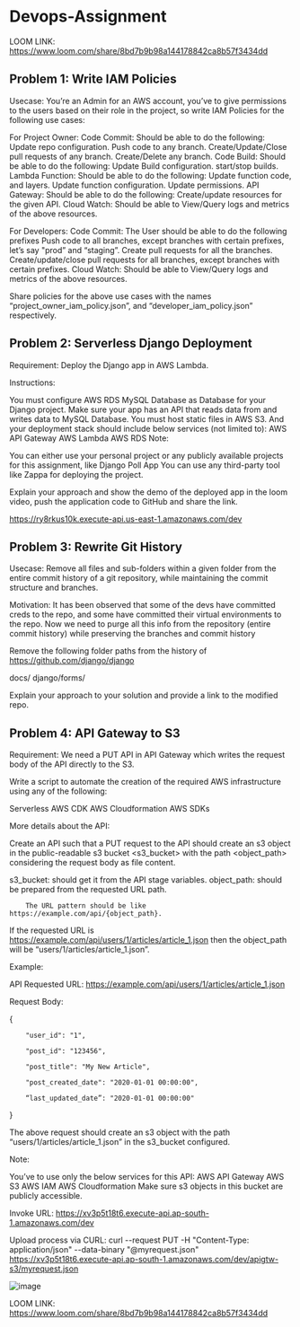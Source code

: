 # Devops-Assignment

LOOM LINK: https://www.loom.com/share/8bd7b9b98a144178842ca8b57f3434dd

## Problem 1: Write IAM Policies
Usecase: You’re an Admin for an AWS account, you’ve to give permissions to the users based on their role in the project, so write IAM Policies for the following use cases:

For Project Owner:
Code Commit:
Should be able to do the following:
Update repo configuration.
Push code to any branch.
Create/Update/Close pull requests of any branch.
Create/Delete any branch.
Code Build:
Should be able to do the following:
Update Build configuration.
start/stop builds.
Lambda Function:
Should be able to do the following:
Update function code, and layers.
Update function configuration.
Update permissions.
API Gateway:
Should be able to do the following:
Create/update resources for the given API.
Cloud Watch:
Should be able to View/Query logs and metrics of the above resources.

For Developers:
Code Commit:
The User should be able to do the following prefixes
Push code to all branches, except branches with certain prefixes, let’s say "prod” and “staging”.
Create pull requests for all the branches.
Create/update/close pull requests for all branches, except branches with certain prefixes.
Cloud Watch:
Should be able to View/Query logs and metrics of the above resources.

Share policies for the above use cases with the names “project_owner_iam_policy.json”, and “developer_iam_policy.json” respectively.

## Problem 2: Serverless Django Deployment

Requirement: Deploy the Django app in AWS Lambda.


Instructions:

You must configure AWS RDS MySQL Database as Database for your Django project.
Make sure your app has an API that reads data from and writes data to MySQL Database.
You must host static files in AWS S3.
And your deployment stack should include below services (not limited to):
AWS API Gateway
AWS Lambda
AWS RDS
Note:

You can either use your personal project or any publicly available projects for this assignment, like Django Poll App
You can use any third-party tool like Zappa for deploying the project.

Explain your approach and show the demo of the deployed app in the loom video, push the application code to GitHub and share the link.

https://ry8rkus10k.execute-api.us-east-1.amazonaws.com/dev

## Problem 3: Rewrite Git History

Usecase: Remove all files and sub-folders within a given folder from the entire commit history of a git repository, while maintaining the commit structure and branches.


Motivation: It has been observed that some of the devs have committed creds to the repo, and some have committed their virtual environments to the repo. Now we need to purge all this info from the repository (entire commit history) while preserving the branches and commit history


Remove the following folder paths from the history of https://github.com/django/django

docs/
django/forms/

Explain your approach to your solution and provide a link to the modified repo.

## Problem 4: API Gateway to S3

Requirement: We need a PUT API in API Gateway which writes the request body of the API directly to the S3.


Write a script to automate the creation of the required AWS infrastructure using any of the following:

Serverless
AWS CDK
AWS Cloudformation
AWS SDKs

More details about the API:


Create an API such that a PUT request to the API should create an s3 object in the public-readable s3 bucket <s3_bucket> with the path <object_path> considering the request body as file content.


s3_bucket: should get it from the API stage variables.
object_path: should be prepared from the requested URL path.

        The URL pattern should be like https://example.com/api/{object_path}.


If the requested URL is https://example.com/api/users/1/articles/article_1.json then the object_path will be “users/1/articles/article_1.json”.


Example:


API Requested URL: https://example.com/api/users/1/articles/article_1.json


Request Body:


{

        "user_id": "1",

        "post_id": "123456",

        "post_title": "My New Article",

        "post_created_date": "2020-01-01 00:00:00",

        “last_updated_date”: "2020-01-01 00:00:00"

}


The above request should create an s3 object with the path “users/1/articles/article_1.json” in the s3_bucket configured.


Note:

You’ve to use only the below services for this API:
AWS API Gateway
AWS S3
AWS IAM
AWS Cloudformation
Make sure s3 objects in this bucket are publicly accessible.

 Invoke URL: https://xv3p5t18t6.execute-api.ap-south-1.amazonaws.com/dev
 
Upload process via CURL:
 curl --request PUT -H "Content-Type: application/json"  --data-binary "@myrequest.json" https://xv3p5t18t6.execute-api.ap-south-1.amazonaws.com/dev/apigtw-s3/myrequest.json


![image](https://user-images.githubusercontent.com/48557380/203707360-d9c26365-8bf8-46c7-a2d2-29ca29834d18.png)

LOOM LINK: https://www.loom.com/share/8bd7b9b98a144178842ca8b57f3434dd
